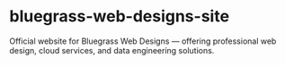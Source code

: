 # bluegrass-web-designs-site
Official website for Bluegrass Web Designs — offering professional web design, cloud services, and data engineering solutions.
